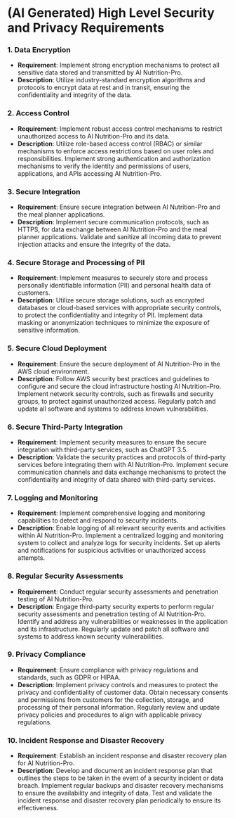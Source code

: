 # (AI Generated) High Level Security and Privacy Requirements

### 1. Data Encryption
- **Requirement**: Implement strong encryption mechanisms to protect all sensitive data stored and transmitted by AI Nutrition-Pro.
- **Description**: Utilize industry-standard encryption algorithms and protocols to encrypt data at rest and in transit, ensuring the confidentiality and integrity of the data.

### 2. Access Control
- **Requirement**: Implement robust access control mechanisms to restrict unauthorized access to AI Nutrition-Pro and its data.
- **Description**: Utilize role-based access control (RBAC) or similar mechanisms to enforce access restrictions based on user roles and responsibilities. Implement strong authentication and authorization mechanisms to verify the identity and permissions of users, applications, and APIs accessing AI Nutrition-Pro.

### 3. Secure Integration
- **Requirement**: Ensure secure integration between AI Nutrition-Pro and the meal planner applications.
- **Description**: Implement secure communication protocols, such as HTTPS, for data exchange between AI Nutrition-Pro and the meal planner applications. Validate and sanitize all incoming data to prevent injection attacks and ensure the integrity of the data.

### 4. Secure Storage and Processing of PII
- **Requirement**: Implement measures to securely store and process personally identifiable information (PII) and personal health data of customers.
- **Description**: Utilize secure storage solutions, such as encrypted databases or cloud-based services with appropriate security controls, to protect the confidentiality and integrity of PII. Implement data masking or anonymization techniques to minimize the exposure of sensitive information.

### 5. Secure Cloud Deployment
- **Requirement**: Ensure the secure deployment of AI Nutrition-Pro in the AWS cloud environment.
- **Description**: Follow AWS security best practices and guidelines to configure and secure the cloud infrastructure hosting AI Nutrition-Pro. Implement network security controls, such as firewalls and security groups, to protect against unauthorized access. Regularly patch and update all software and systems to address known vulnerabilities.

### 6. Secure Third-Party Integration
- **Requirement**: Implement security measures to ensure the secure integration with third-party services, such as ChatGPT 3.5.
- **Description**: Validate the security practices and protocols of third-party services before integrating them with AI Nutrition-Pro. Implement secure communication channels and data exchange mechanisms to protect the confidentiality and integrity of data shared with third-party services.

### 7. Logging and Monitoring
- **Requirement**: Implement comprehensive logging and monitoring capabilities to detect and respond to security incidents.
- **Description**: Enable logging of all relevant security events and activities within AI Nutrition-Pro. Implement a centralized logging and monitoring system to collect and analyze logs for security incidents. Set up alerts and notifications for suspicious activities or unauthorized access attempts.

### 8. Regular Security Assessments
- **Requirement**: Conduct regular security assessments and penetration testing of AI Nutrition-Pro.
- **Description**: Engage third-party security experts to perform regular security assessments and penetration testing of AI Nutrition-Pro. Identify and address any vulnerabilities or weaknesses in the application and its infrastructure. Regularly update and patch all software and systems to address known security vulnerabilities.

### 9. Privacy Compliance
- **Requirement**: Ensure compliance with privacy regulations and standards, such as GDPR or HIPAA.
- **Description**: Implement privacy controls and measures to protect the privacy and confidentiality of customer data. Obtain necessary consents and permissions from customers for the collection, storage, and processing of their personal information. Regularly review and update privacy policies and procedures to align with applicable privacy regulations.

### 10. Incident Response and Disaster Recovery
- **Requirement**: Establish an incident response and disaster recovery plan for AI Nutrition-Pro.
- **Description**: Develop and document an incident response plan that outlines the steps to be taken in the event of a security incident or data breach. Implement regular backups and disaster recovery mechanisms to ensure the availability and integrity of data. Test and validate the incident response and disaster recovery plan periodically to ensure its effectiveness.